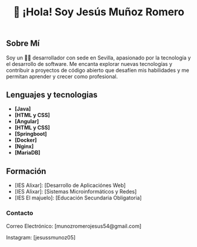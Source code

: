 <header>
        <h1>👋 ¡Hola! Soy Jesús Muñoz Romero </h1>
    </header>
    <section>
        <h2>Sobre Mí</h2>
        <p>Soy un 👨‍💻 desarrollador con sede en Sevilla, apasionado por la tecnología y el desarrollo de software. Me encanta explorar nuevas tecnologías y contribuir a proyectos de código abierto que desafíen mis habilidades y me permitan aprender y crecer como profesional.</p>
    </section>
    <section>
        <h2>Lenguajes y tecnologias</h2>
        <ul>
            <li><strong>[Java]</strong></li>
            <li><strong>[HTML y CSS]</strong></li>
            <li><strong>[Angular]</strong></li>
            <li><strong>[HTML y CSS]</strong></li>
            <li><strong>[Springboot]</strong></li>
            <li><strong>[Docker]</strong></li>
            <li><strong>[Nginx]</strong></li>
            <li><strong>[MariaDB]</strong></li>
        </ul>
    </section>
    <section>
        <h2>Formación</h2>
        <ul>
            <li>[IES Alixar]: [Desarrollo de Aplicaciónes Web]</li>
            <li>[IES Alixar]: [Sistemas Microinformáticos y Redes]</li>
            <li>[IES El majuelo]: [Educación Secundaria Obligatoria]</li>
        </ul>
    </section>
    <footer>
        <h3>Contacto</h3>
        <p>Correo Electrónico: [munozromerojesus54@gmail.com]</p>
        <p>Instagram: [jesussmunoz05]</p>
    </footer>
